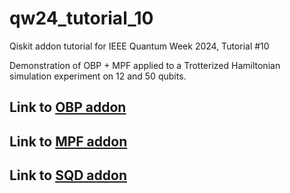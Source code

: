 # qw24_tutorial_10
Qiskit addon tutorial for IEEE Quantum Week 2024, Tutorial #10

Demonstration of OBP + MPF applied to a Trotterized Hamiltonian simulation experiment on 12 and 50 qubits.

## Link to [OBP addon](https://github.com/Qiskit/qiskit-addon-obp)
## Link to [MPF addon](https://github.com/Qiskit/qiskit-addon-mpf)
## Link to [SQD addon](https://github.com/Qiskit/qiskit-addon-sqd)

